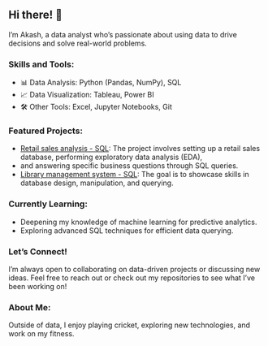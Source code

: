## Hi there! 👋
I’m Akash, a data analyst who’s passionate about using data to drive decisions and solve real-world problems.

### Skills and Tools:
- 📊 Data Analysis: Python (Pandas, NumPy), SQL
- 📈 Data Visualization: Tableau, Power BI
- 🛠️ Other Tools: Excel, Jupyter Notebooks, Git

### Featured Projects:
- [Retail sales analysis - SQL](https://github.com/akashmailar/Retail-sales-Analysis-using-SQL): The project involves setting up a retail sales database, performing exploratory data analysis (EDA),
- and answering specific business questions through SQL queries.
- [Library management system - SQL](https://github.com/akashmailar/Library-management-system-using-SQL): The goal is to showcase skills in database design, manipulation, and querying.

### Currently Learning:
- Deepening my knowledge of machine learning for predictive analytics.
- Exploring advanced SQL techniques for efficient data querying.

### Let’s Connect!
I’m always open to collaborating on data-driven projects or discussing new ideas. Feel free to reach out or check out my repositories to see what I’ve been working on!

### About Me:
Outside of data, I enjoy playing cricket, exploring new technologies, and work on my fitness.
